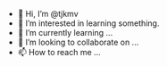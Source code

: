 - 👋 Hi, I’m @tjkmv
- 👀 I’m interested in learning something.
- 🌱 I’m currently learning ...
- 💞️ I’m looking to collaborate on ...
- 📫 How to reach me ...

<!---
tjkmv/tjkmv is a ✨ special ✨ repository because its `README.md` (this file) appears on your GitHub profile.
You can click the Preview link to take a look at your changes.
--->
